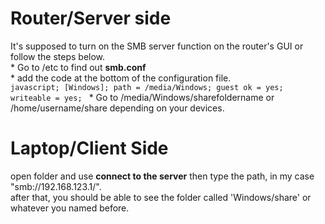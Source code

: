 #   Router/Server side
It's supposed to turn on the SMB server function on the router's GUI or follow the steps below.\
    *   Go to /etc to find out **smb.conf** \
    *   add the code at the bottom of the configuration file.\
      ```javascript;
         [Windows];
         path = /media/Windows;
         guest ok = yes;
         writeable = yes;
      ```
    *   Go to /media/Windows/sharefoldername or /home/username/share depending on your devices.

#   Laptop/Client Side
open folder and use **connect to the server** then type the path, in my case "smb://192.168.123.1/".\
after that, you should be able to see the folder called 'Windows/share' or whatever you named before.
